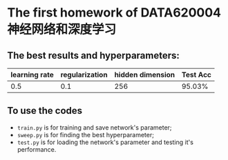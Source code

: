 # The first homework of DATA620004 神经网络和深度学习

## The best results and hyperparameters:
| learning rate | regularization | hidden dimension | Test Acc |
|--|--|--|--|
|0.5 | 0.1 | 256 | 95.03%

## To use the codes
- `train.py`  is for training and save network's parameter;
- `sweep.py` is for finding the best hyperparameter;
- `test.py` is for loading the network's parameter and testing it's performance.